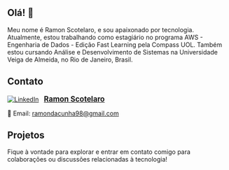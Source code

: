 
## Olá! 👋 
   Meu nome é Ramon Scotelaro, e sou apaixonado por tecnologia. Atualmente, estou trabalhando como estagiário no programa AWS - Engenharia de Dados - Edição Fast Learning pela Compass UOL. Também estou cursando Análise e Desenvolvimento de Sistemas na Universidade Veiga de Almeida, no Rio de Janeiro, Brasil.
## Contato

 [![LinkedIn](https://img.shields.io/badge/LinkedIn-0077B5?style=for-the-badge&logo=linkedin&logoColor=white)](https://www.linkedin.com/in/ramon-scotelaro-47a237226/) &nbsp; [**<span style="font-size: larger;">Ramon Scotelaro</span>**](https://www.linkedin.com/in/ramon-scotelaro-47a237226/)
 
 📧 Email: ramondacunha98@gmail.com 

 
## Projetos

Fique à vontade para explorar e entrar em contato comigo para colaborações ou discussões relacionadas à tecnologia!
